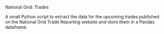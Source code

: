National Grid: Trades

A small Python script to extract the data for the upcoming trades published on the National Grid Trade Reporting website and store them in a Pandas dataframe.
